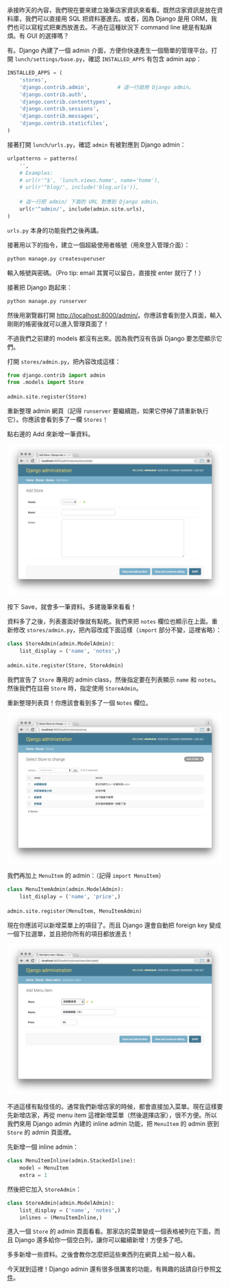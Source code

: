 承接昨天的內容，我們現在要來建立幾筆店家資訊來看看。既然店家資訊是放在資料庫，我們可以直接用 SQL 把資料塞進去。或者，因為 Django 是用 ORM，我們也可以寫程式把東西放進去。不過在這種狀況下 command line 總是有點麻煩。有 GUI 的選擇嗎？

有。Django 內建了一個 admin 介面，方便你快速產生一個簡單的管理平台。打開 `lunch/settings/base.py`，確認 `INSTALLED_APPS` 有包含 admin app：

```python
INSTALLED_APPS = (
    'stores',
    'django.contrib.admin',         # 這一行啟用 Django admin。
    'django.contrib.auth',
    'django.contrib.contenttypes',
    'django.contrib.sessions',
    'django.contrib.messages',
    'django.contrib.staticfiles',
) 
```

接著打開 `lunch/urls.py`，確認 `admin` 有被對應到 Django admin：

```python
urlpatterns = patterns(
    '',
    # Examples:
    # url(r'^$', 'lunch.views.home', name='home'),
    # url(r'^blog/', include('blog.urls')),

    # 這一行把 admin/ 下面的 URL 對應到 Django admin。
    url(r'^admin/', include(admin.site.urls),
)
```

`urls.py` 本身的功能我們之後再講。

接著用以下的指令，建立一個超級使用者帳號（用來登入管理介面）：

```bash
python manage.py createsuperuser
```

輸入帳號與密碼。（Pro tip: email 其實可以留白，直接按 enter 就行了！）

接著把 Django 跑起來：

```bash
python manage.py runserver
```

然後用瀏覽器打開 <http://localhost:8000/admin/>。你應該會看到登入頁面，輸入剛剛的帳密後就可以進入管理頁面了！

不過我們之前建的 models 都沒有出來。因為我們沒有告訴 Django 要怎麼顯示它們。

打開 `stores/admin.py`，把內容改成這樣：

```python
from django.contrib import admin
from .models import Store

admin.site.register(Store)
```

重新整理 admin 網頁（記得 `runserver` 要繼續跑，如果它停掉了請重新執行它）。你應該會看到多了一欄 `Stores`！

點右邊的 Add 來新增一筆資料。

![](assets/django-admin-add.png)

按下 Save，就會多一筆資料。多建幾筆來看看！

資料多了之後，列表畫面好像就有點乾。我們來把 `notes` 欄位也顯示在上面。重新修改 `stores/admin.py`，把內容改成下面這樣（`import` 部分不變，這裡省略）：

```python
class StoreAdmin(admin.ModelAdmin):
    list_display = ('name', 'notes',)

admin.site.register(Store, StoreAdmin)
```

我們宣告了 `Store` 專用的 admin class，然後指定要在列表顯示 `name` 和 `notes`。然後我們在註冊 `Store` 時，指定使用 `StoreAdmin`。

重新整理列表頁！你應該會看到多了一個 `Notes` 欄位。

![](assets/django-admin-list.png)

我們再加上 `MenuItem` 的 admin：（記得 `import MenuItem`）

```python
class MenuItemAdmin(admin.ModelAdmin):
    list_display = ('name', 'price',)

admin.site.register(MenuItem, MenuItemAdmin)
```

現在你應該可以新增菜單上的項目了。而且 Django 還會自動把 foreign key 變成一個下拉選單，並且把你所有的項目都放進去！

![](assets/django-admin-add-menu-item.png)

不過這樣有點怪怪的。通常我們新增店家的時候，都會直接加入菜單。現在這樣要先新增店家，再從 menu item 這裡新增菜單（然後選擇店家），很不方便。所以我們來用 Django admin 內建的 inline admin 功能，把 `MenuItem` 的 admin 嵌到 `Store` 的 admin 頁面裡。

先新增一個 inline admin：

```python
class MenuItemInline(admin.StackedInline):
    model = MenuItem
    extra = 1
```

然後把它加入 `StoreAdmin`：

```python
class StoreAdmin(admin.ModelAdmin):
    list_display = ('name', 'notes',)
    inlines = (MenuItemInline,)
```

進入一個 `Store` 的 admin 頁面看看。那家店的菜單變成一個表格被列在下面，而且 Django 還多給你一個空白列，讓你可以繼續新增！方便多了吧。

多多新增一些資料。之後會教你怎麼把這些東西列在網頁上給一般人看。

今天就到這裡！Django admin 還有很多很厲害的功能，有興趣的話請自行參照[文件](https://docs.djangoproject.com/en/dev/ref/contrib/admin/)。